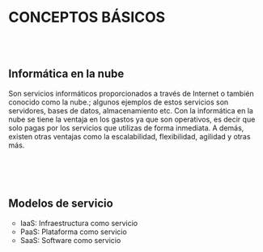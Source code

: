 
<h1>CONCEPTOS BÁSICOS</h1>
<br>
<br>
<h2>Informática en la nube</h2>
<p>Son servicios informáticos proporcionados a través de Internet o también conocido como la nube.; algunos ejemplos de estos servicios son servidores, bases de datos, almacenamiento etc. Con la informática en la nube se tiene la ventaja en los gastos ya que son operativos, es decir que solo pagas por los servicios que utilizas de forma inmediata. A demás, existen otras ventajas como la escalabilidad, flexibilidad, agilidad y otras más.</p>
<br>
<br>
<br>
<h2>Modelos de servicio</h2>
<ul style="list-style-type: circle;">
<li>IaaS: Infraestructura como servicio</li>
<li>PaaS: Plataforma como servicio</li>
<li>SaaS: Software como servicio</li>
</ul>
